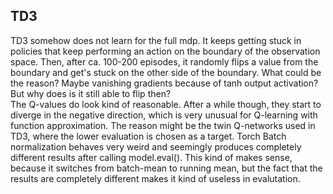 ## TD3
TD3 somehow does not learn for the full mdp. It keeps getting stuck in policies that keep performing an action on the boundary of the observation space. Then, after ca. 100-200 episodes, it randomly flips a value from the boundary and get's stuck on the other side of the boundary. What could be the reason? Maybe vanishing gradients because of tanh output activation? But why does is it still able to flip then?  
The Q-values do look kind of reasonable. After a while though, they start to diverge in the negative direction, which is very unusual for Q-learning with function approximation. The reason might be the twin Q-networks used in TD3, where the lower evaluation is chosen as a target.
Torch Batch normalization behaves very weird and seemingly produces completely different results after calling model.eval(). This kind of makes sense, because it switches from batch-mean to running mean, but the fact that the results are completely different makes it kind of useless in evalutation.